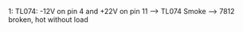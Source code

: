 1: TL074: -12V on pin 4 and +22V on pin 11
   --> TL074 Smoke 
   --> 7812 broken, hot without load
